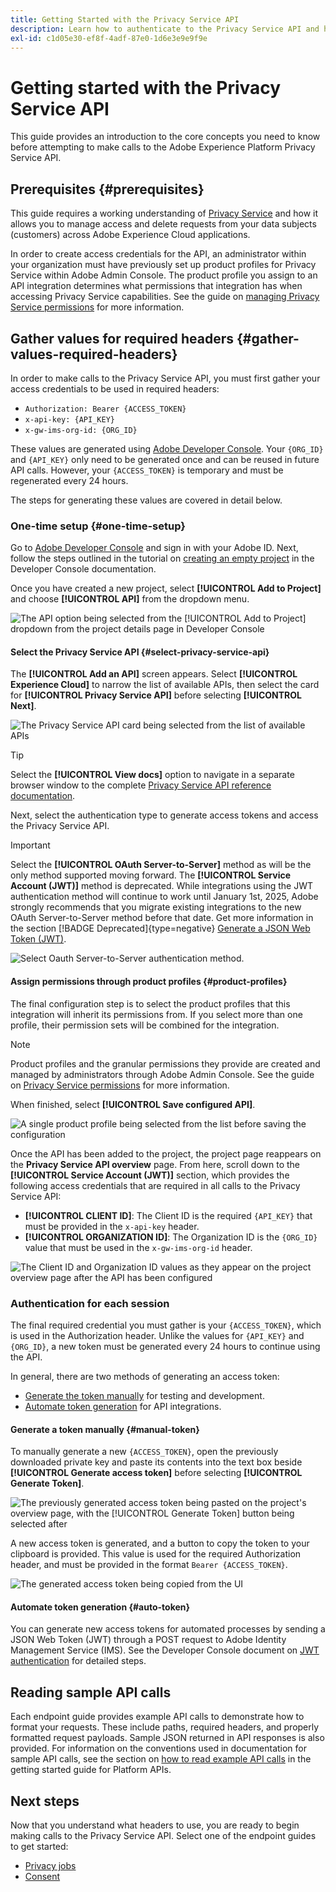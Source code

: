 ```yaml
---
title: Getting Started with the Privacy Service API
description: Learn how to authenticate to the Privacy Service API and how to interpret example API calls in the documentation.
exl-id: c1d05e30-ef8f-4adf-87e0-1d6e3e9e9f9e
---
```

# Getting started with the Privacy Service API

This guide provides an introduction to the core concepts you need to know before attempting to make calls to the Adobe Experience Platform Privacy Service API.

## Prerequisites {#prerequisites}

This guide requires a working understanding of [Privacy Service](../home.md) and how it allows you to manage access and delete requests from your data subjects (customers) across Adobe Experience Cloud applications.

In order to create access credentials for the API, an administrator within your organization must have previously set up product profiles for Privacy Service within Adobe Admin Console. The product profile you assign to an API integration determines what permissions that integration has when accessing Privacy Service capabilities. See the guide on [managing Privacy Service permissions](../permissions.md) for more information.

## Gather values for required headers {#gather-values-required-headers}

In order to make calls to the Privacy Service API, you must first gather your access credentials to be used in required headers:

* `Authorization: Bearer {ACCESS_TOKEN}`
* `x-api-key: {API_KEY}`
* `x-gw-ims-org-id: {ORG_ID}`

These values are generated using [Adobe Developer Console](https://developer.adobe.com/console). Your `{ORG_ID}` and `{API_KEY}` only need to be generated once and can be reused in future API calls. However, your `{ACCESS_TOKEN}` is temporary and must be regenerated every 24 hours.

The steps for generating these values are covered in detail below.

### One-time setup {#one-time-setup}

Go to [Adobe Developer Console](https://developer.adobe.com/console) and sign in with your Adobe ID. Next, follow the steps outlined in the tutorial on [creating an empty project](https://developer.adobe.com/developer-console/docs/guides/projects/projects-empty/) in the Developer Console documentation.

Once you have created a new project, select **[!UICONTROL Add to Project]** and choose **[!UICONTROL API]** from the dropdown menu.

![The API option being selected from the [!UICONTROL Add to Project] dropdown from the project details page in Developer Console](../images/api/getting-started/add-api-button.png)

#### Select the Privacy Service API {#select-privacy-service-api}

The **[!UICONTROL Add an API]** screen appears. Select **[!UICONTROL Experience Cloud]** to narrow the list of available APIs, then select the card for **[!UICONTROL Privacy Service API]** before selecting **[!UICONTROL Next]**.

![The Privacy Service API card being selected from the list of available APIs](../images/api/getting-started/add-privacy-service-api.png)

>[!TIP]
>
>Select the **[!UICONTROL View docs]** option to navigate in a separate browser window to the complete [Privacy Service API reference documentation](https://developer.adobe.com/experience-platform-apis/references/privacy-service/).

Next, select the authentication type to generate access tokens and access the Privacy Service API.

>[!IMPORTANT]
>
>Select the **[!UICONTROL OAuth Server-to-Server]** method as will be the only method supported moving forward. The **[!UICONTROL Service Account (JWT)]** method is deprecated. While integrations using the JWT authentication method will continue to work until January 1st, 2025, Adobe strongly recommends that you migrate existing integrations to the new OAuth Server-to-Server method before that date. Get more information in the section [!BADGE Deprecated]{type=negative} [Generate a JSON Web Token (JWT)](/help/landing/api-authentication.md#jwt).

![Select Oauth Server-to-Server authentication method.](/help/privacy-service/images/api/getting-started/select-oauth-authentication.png
)

#### Assign permissions through product profiles {#product-profiles}

The final configuration step is to select the product profiles that this integration will inherit its permissions from. If you select more than one profile, their permission sets will be combined for the integration.

>[!NOTE]
>
>Product profiles and the granular permissions they provide are created and managed by administrators through Adobe Admin Console. See the guide on [Privacy Service permissions](../permissions.md) for more information.

When finished, select **[!UICONTROL Save configured API]**.

![A single product profile being selected from the list before saving the configuration](../images/api/getting-started/select-product-profiles.png)

Once the API has been added to the project, the project page reappears on the **Privacy Service API overview** page. From here, scroll down to the **[!UICONTROL Service Account (JWT)]** section, which provides the following access credentials that are required in all calls to the Privacy Service API:

* **[!UICONTROL CLIENT ID]**: The Client ID is the required `{API_KEY}` that must be provided in the `x-api-key` header.
* **[!UICONTROL ORGANIZATION ID]**: The Organization ID is the `{ORG_ID}` value that must be used in the `x-gw-ims-org-id` header.

![The Client ID and Organization ID values as they appear on the project overview page after the API has been configured](../images/api/getting-started/jwt-credentials.png)

### Authentication for each session

The final required credential you must gather is your `{ACCESS_TOKEN}`, which is used in the Authorization header. Unlike the values for `{API_KEY}` and `{ORG_ID}`, a new token must be generated every 24 hours to continue using the API.

In general, there are two methods of generating an access token:

* [Generate the token manually](#manual-token) for testing and development.
* [Automate token generation](#auto-token) for API integrations.

#### Generate a token manually {#manual-token}

To manually generate a new `{ACCESS_TOKEN}`, open the previously downloaded private key and paste its contents into the text box beside **[!UICONTROL Generate access token]** before selecting **[!UICONTROL Generate Token]**.

![The previously generated access token being pasted on the project's overview page, with the [!UICONTROL Generate Token] button being selected after](../images/api/getting-started/paste-private-key.png)

A new access token is generated, and a button to copy the token to your clipboard is provided. This value is used for the required Authorization header, and must be provided in the format `Bearer {ACCESS_TOKEN}`.

![The generated access token being copied from the UI](../images/api/getting-started/generated-access-token.png)

#### Automate token generation {#auto-token}

You can generate new access tokens for automated processes by sending a JSON Web Token (JWT) through a POST request to Adobe Identity Management Service (IMS). See the Developer Console document on [JWT authentication](https://developer.adobe.com/developer-console/docs/guides/authentication/JWT/) for detailed steps.

## Reading sample API calls

Each endpoint guide provides example API calls to demonstrate how to format your requests. These include paths, required headers, and properly formatted request payloads. Sample JSON returned in API responses is also provided. For information on the conventions used in documentation for sample API calls, see the section on [how to read example API calls](../../landing/api-guide.md#sample-api) in the getting started guide for Platform APIs.

## Next steps

Now that you understand what headers to use, you are ready to begin making calls to the Privacy Service API. Select one of the endpoint guides to get started:

* [Privacy jobs](./privacy-jobs.md)
* [Consent](./consent.md)
